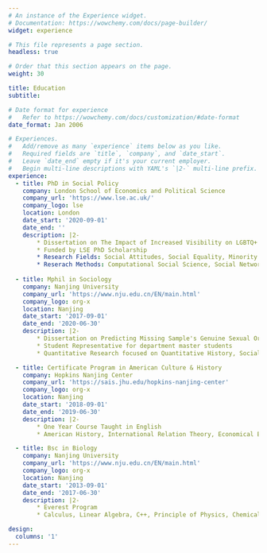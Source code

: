 ```yaml
---
# An instance of the Experience widget.
# Documentation: https://wowchemy.com/docs/page-builder/
widget: experience

# This file represents a page section.
headless: true

# Order that this section appears on the page.
weight: 30

title: Education
subtitle:

# Date format for experience
#   Refer to https://wowchemy.com/docs/customization/#date-format
date_format: Jan 2006

# Experiences.
#   Add/remove as many `experience` items below as you like.
#   Required fields are `title`, `company`, and `date_start`.
#   Leave `date_end` empty if it's your current employer.
#   Begin multi-line descriptions with YAML's `|2-` multi-line prefix.
experience:
  - title: PhD in Social Policy
    company: London School of Economics and Political Science
    company_url: 'https://www.lse.ac.uk/'
    company_logo: lse
    location: London
    date_start: '2020-09-01'
    date_end: ''
    description: |2-
        * Dissertation on The Impact of Increased Visibility on LGBTQ+ people's Wellbeing in Contemporary China
        * Funded by LSE PhD Scholarship
        * Research Fields: Social Attitudes, Social Equality, Minority Rights, Social Organizations
        * Reserach Methods: Computational Social Science, Social Network Analysis, Causal Inference
 
  - title: Mphil in Sociology
    company: Nanjing University
    company_url: 'https://www.nju.edu.cn/EN/main.html'
    company_logo: org-x
    location: Nanjing
    date_start: '2017-09-01'
    date_end: '2020-06-30'
    description: |2-
        * Dissertation on Predicting Missing Sample's Genuine Sexual Orientation by Machine Learning (50,000 words in Chinese)
        * Student Representative for department master students
        * Quantitative Research focused on Quantitative History, Social Network Analysis, Social Prediction

  - title: Certificate Program in American Culture & History
    company: Hopkins Nanjing Center
    company_url: 'https://sais.jhu.edu/hopkins-nanjing-center'
    company_logo: org-x
    location: Nanjing
    date_start: '2018-09-01'
    date_end: '2019-06-30'
    description: |2-
        * One Year Course Taught in English
        * American History, International Relation Theory, Economical Environmental Policy

  - title: Bsc in Biology
    company: Nanjing University
    company_url: 'https://www.nju.edu.cn/EN/main.html'
    company_logo: org-x
    location: Nanjing
    date_start: '2013-09-01'
    date_end: '2017-06-30'
    description: |2-
        * Everest Program
        * Calculus, Linear Algebra, C++, Principle of Physics, Chemical Principles, Professional Biological Courses and Experiments

design:
  columns: '1'
---
```

